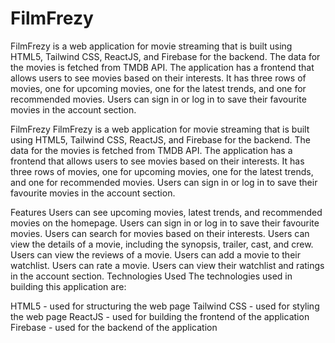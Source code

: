 <h1>FilmFrezy
</h1>

FilmFrezy is a web application for movie streaming that is built using HTML5, Tailwind CSS, ReactJS, and Firebase for the backend. The data for the movies is fetched from TMDB API. The application has a frontend that allows users to see movies based on their interests. It has three rows of movies, one for upcoming movies, one for the latest trends, and one for recommended movies. Users can sign in or log in to save their favourite movies in the account section.

FilmFrezy
FilmFrezy is a web application for movie streaming that is built using HTML5, Tailwind CSS, ReactJS, and Firebase for the backend. The data for the movies is fetched from TMDB API. The application has a frontend that allows users to see movies based on their interests. It has three rows of movies, one for upcoming movies, one for the latest trends, and one for recommended movies. Users can sign in or log in to save their favourite movies in the account section.

Features
Users can see upcoming movies, latest trends, and recommended movies on the homepage.
Users can sign in or log in to save their favourite movies.
Users can search for movies based on their interests.
Users can view the details of a movie, including the synopsis, trailer, cast, and crew.
Users can view the reviews of a movie.
Users can add a movie to their watchlist.
Users can rate a movie.
Users can view their watchlist and ratings in the account section.
Technologies Used
The technologies used in building this application are:

HTML5 - used for structuring the web page
Tailwind CSS - used for styling the web page
ReactJS - used for building the frontend of the application
Firebase - used for the backend of the application
